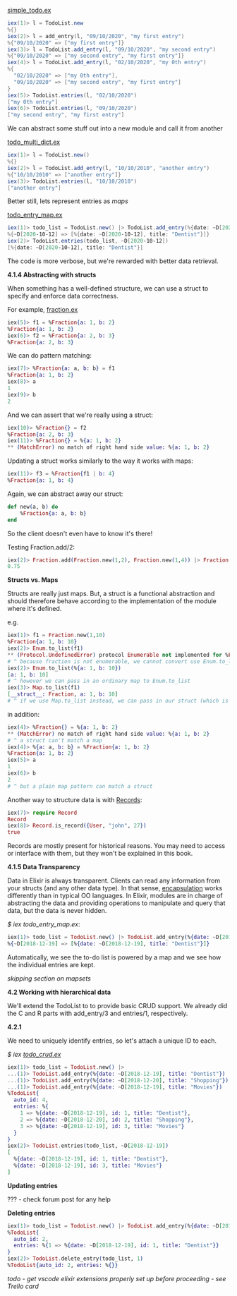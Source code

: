 [simple_todo.ex](./simple_todo.ex)

```powershell
iex(1)> l = TodoList.new
%{}     
iex(2)> l = add_entry(l, "09/10/2020", "my first entry")
%{"09/10/2020" => ["my first entry"]}
iex(3)> l = TodoList.add_entry(l, "09/10/2020", "my second entry")
%{"09/10/2020" => ["my second entry", "my first entry"]}
iex(4)> l = TodoList.add_entry(l, "02/10/2020", "my 0th entry")    
%{
  "02/10/2020" => ["my 0th entry"],
  "09/10/2020" => ["my second entry", "my first entry"]
}
iex(5)> TodoList.entries(l, "02/10/2020")
["my 0th entry"]
iex(6)> TodoList.entries(l, "09/10/2020")
["my second entry", "my first entry"]
```

We can abstract some stuff out into a new module and call it from another

[todo_multi_dict.ex](./todo_multi_dict.ex)

```powershell
iex(1)> l = TodoList.new()
%{}
iex(2)> l = TodoList.add_entry(l, "10/10/2010", "another entry")
%{"10/10/2010" => ["another entry"]}
iex(3)> TodoList.entries(l, "10/10/2010")
["another entry"]
```

Better still, lets represent entries as *maps*

[todo_entry_map.ex](./todo_entry_map.ex)

```powershell
iex(1)> todo_list = TodoList.new() |> TodoList.add_entry(%{date: ~D[2020-10-12], title: "Dentist"})
%{~D[2020-10-12] => [%{date: ~D[2020-10-12], title: "Dentist"}]}
iex(2)> TodoList.entries(todo_list, ~D[2020-10-12]) 
[%{date: ~D[2020-10-12], title: "Dentist"}]
```

The code is more verbose, but we're rewarded with better data retrieval.

**4.1.4 Abstracting with structs**   

When something has a well-defined structure, we can use a struct to specify and enforce data correctness.

For example, [fraction.ex](./fraction.ex)

```elixir
iex(5)> f1 = %Fraction{a: 1, b: 2}
%Fraction{a: 1, b: 2}
iex(6)> f2 = %Fraction{a: 2, b: 3}
%Fraction{a: 2, b: 3}
```

We can do pattern matching: 

```elixir
iex(7)> %Fraction{a: a, b: b} = f1
%Fraction{a: 1, b: 2}
iex(8)> a
1
iex(9)> b
2
```

And we can assert that we're really using a struct:

```elixir
iex(10)> %Fraction{} = f2
%Fraction{a: 2, b: 3}
iex(11)> %Fraction{} = %{a: 1, b: 2}
** (MatchError) no match of right hand side value: %{a: 1, b: 2}
```

Updating a struct works similarly to the way it works with maps:

```elixir
iex(11)> f3 = %Fraction{f1 | b: 4}
%Fraction{a: 1, b: 4}
```

Again, we can abstract away our struct:

```elixir
def new(a, b) do
	%Fraction{a: a, b: b}
end
```

So the client doesn't even have to know it's there!

Testing Fraction.add/2:

```elixir
iex(2)> Fraction.add(Fraction.new(1,2), Fraction.new(1,4)) |> Fraction.value()
0.75
```

**Structs vs. Maps**

Structs are really just maps. But, a struct is a functional abstraction and should therefore behave according to the implementation of the module where it's defined. 

e.g.

```elixir
iex(1)> f1 = Fraction.new(1,10)
%Fraction{a: 1, b: 10}
iex(2)> Enum.to_list(f1)
** (Protocol.UndefinedError) protocol Enumerable not implemented for %Fraction{a: 1, b: 10} of type Fraction (a struct)
# ^ because fraction is not enumerable, we cannot convert use Enum.to_list
iex(2)> Enum.to_list(%{a: 1, b: 10})
[a: 1, b: 10]
# ^ however we can pass in an ordinary map to Enum.to_list
iex(3)> Map.to_list(f1)
[__struct__: Fraction, a: 1, b: 10]
# ^ if we use Map.to_list instead, we can pass in our struct (which is just a map)
```

in addition: 

```elixir
iex(4)> %Fraction{} = %{a: 1, b: 2}
** (MatchError) no match of right hand side value: %{a: 1, b: 2}
# ^ a struct can't match a map
iex(4)> %{a: a, b: b} = %Fraction{a: 1, b: 2}
%Fraction{a: 1, b: 2}
iex(5)> a
1
iex(6)> b
2
# ^ but a plain map pattern can match a struct
```

Another way to structure data is with [Records](https://hexdocs.pm/elixir/Record.html):

```elixir
iex(7)> require Record
Record
iex(8)> Record.is_record({User, "john", 27})
true
```

Records are mostly present for historical reasons. You may need to access or interface with them, but they won't be explained in this book.

**4.1.5 Data Transparency**

Data in Elixir is always transparent. Clients can read any information from your structs (and any other data type). In that sense, [encapsulation](https://www.google.com/search?client=firefox-b-d&q=encapsulation+OO) works differently than in typical OO languages. In Elixir, modules are in charge of abstracting the data and providing operations to manipulate and query that data, but the data is never hidden. 

_$ iex todo_entry_map.ex_:

```elixir
iex(1)> todo_list = TodoList.new() |> TodoList.add_entry(%{date: ~D[2018-12-19], title: "Dentist"})
%{~D[2018-12-19] => [%{date: ~D[2018-12-19], title: "Dentist"}]}
```

Automatically, we see the to-do list is powered by a map and we see how the individual entries are kept.

*skipping section on mapsets*

**4.2 Working with hierarchical data**

We'll extend the TodoList to to provide basic CRUD support. We already did the C and R parts with add_entry/3 and entries/1, respectively.

**4.2.1**

We need to uniquely identify entries, so let's attach a unique ID to each.

*$ iex [todo_crud.ex](./todo_crud.ex)*

```elixir
iex(1)> todo_list = TodoList.new() |>
...(1)> TodoList.add_entry(%{date: ~D[2018-12-19], title: "Dentist"}) |>
...(1)> TodoList.add_entry(%{date: ~D[2018-12-20], title: "Shopping"}) |>
...(1)> TodoList.add_entry(%{date: ~D[2018-12-19], title: "Movies"})
%TodoList{
  auto_id: 4,
  entries: %{
    1 => %{date: ~D[2018-12-19], id: 1, title: "Dentist"},
    2 => %{date: ~D[2018-12-20], id: 2, title: "Shopping"},
    3 => %{date: ~D[2018-12-19], id: 3, title: "Movies"}
  }
}
iex(2)> TodoList.entries(todo_list, ~D[2018-12-19])
[
  %{date: ~D[2018-12-19], id: 1, title: "Dentist"},
  %{date: ~D[2018-12-19], id: 3, title: "Movies"}
]
```

**Updating entries**

??? - check forum post for any help

**Deleting entries**

```elixir
iex(1)> todo_list = TodoList.new() |> TodoList.add_entry(%{date: ~D[2018-12-19], title: "Dentist"})
%TodoList{
  auto_id: 2,
  entries: %{1 => %{date: ~D[2018-12-19], id: 1, title: "Dentist"}}
}
iex(2)> TodoList.delete_entry(todo_list, 1)
%TodoList{auto_id: 2, entries: %{}}
```





*todo - get vscode elixir extensions properly set up before proceeding - see Trello card*



